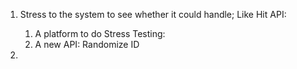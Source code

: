 1. Stress to the system to see whether it could handle; Like Hit API:
   1) A platform to do Stress Testing: 
   2) A new API: Randomize ID



2. 